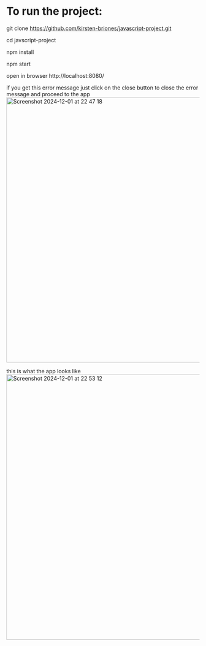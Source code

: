 # To run the project:

git clone https://github.com/kirsten-briones/javascript-project.git

cd javscript-project

npm install 

npm start

open in browser http://localhost:8080/

if you get this error message just click on the close button to close the error message and proceed to the app 
<img width="692" alt="Screenshot 2024-12-01 at 22 47 18" src="https://github.com/user-attachments/assets/96e4a13b-9398-49f0-bec1-18232a56230b">


this is what the app looks like
<img width="693" alt="Screenshot 2024-12-01 at 22 53 12" src="https://github.com/user-attachments/assets/8f69faa6-fb38-4b6e-8761-d9dc171ba19b">
